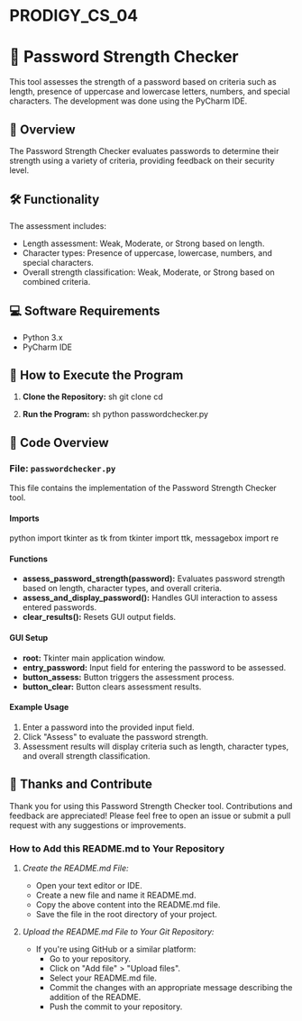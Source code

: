 # PRODIGY_CS_04
# 🔐 Password Strength Checker

This tool assesses the strength of a password based on criteria such as length, presence of uppercase and lowercase letters, numbers, and special characters. The development was done using the PyCharm IDE.

## 📖 Overview

The Password Strength Checker evaluates passwords to determine their strength using a variety of criteria, providing feedback on their security level.

## 🛠️ Functionality

The assessment includes:
- Length assessment: Weak, Moderate, or Strong based on length.
- Character types: Presence of uppercase, lowercase, numbers, and special characters.
- Overall strength classification: Weak, Moderate, or Strong based on combined criteria.

## 💻 Software Requirements

- Python 3.x
- PyCharm IDE

## 🚀 How to Execute the Program

1. **Clone the Repository:**
   sh
   git clone <repository-url>
   cd <repository-directory>
   

2. **Run the Program:**
   sh
   python passwordchecker.py
   

## 📂 Code Overview

### File: `passwordchecker.py`

This file contains the implementation of the Password Strength Checker tool.

#### Imports
python
import tkinter as tk
from tkinter import ttk, messagebox
import re


#### Functions

- **assess_password_strength(password):** Evaluates password strength based on length, character types, and overall criteria.
- **assess_and_display_password():** Handles GUI interaction to assess entered passwords.
- **clear_results():** Resets GUI output fields.

#### GUI Setup

- **root:** Tkinter main application window.
- **entry_password:** Input field for entering the password to be assessed.
- **button_assess:** Button triggers the assessment process.
- **button_clear:** Button clears assessment results.

#### Example Usage

1. Enter a password into the provided input field.
2. Click "Assess" to evaluate the password strength.
3. Assessment results will display criteria such as length, character types, and overall strength classification.

## 🙏 Thanks and Contribute

Thank you for using this Password Strength Checker tool. Contributions and feedback are appreciated! Please feel free to open an issue or submit a pull request with any suggestions or improvements.



### How to Add this README.md to Your Repository

1. *Create the README.md File:*
   - Open your text editor or IDE.
   - Create a new file and name it README.md.
   - Copy the above content into the README.md file.
   - Save the file in the root directory of your project.

2. *Upload the README.md File to Your Git Repository:*
   - If you're using GitHub or a similar platform:
     - Go to your repository.
     - Click on "Add file" > "Upload files".
     - Select your README.md file.
     - Commit the changes with an appropriate message describing the addition of the README.
     - Push the commit to your repository.

